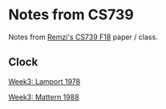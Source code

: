 # Notes from CS739

Notes from [Remzi's CS739 F18](http://pages.cs.wisc.edu/~remzi/Classes/739/Fall2018/) paper / class.



## Clock

[Week3: Lamport 1978](paper-note/CS739-Week3-1-clock-Lamport.md)

[Week3: Mattern 1988](paper-note/CS739-Week3-1-virtualTime-mattern.md)

